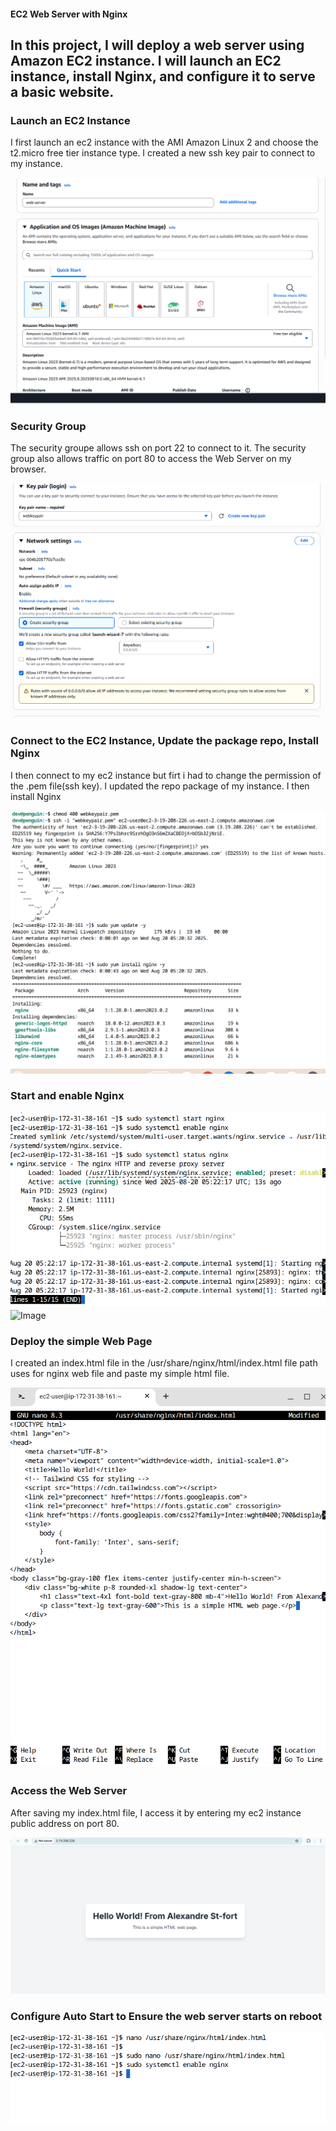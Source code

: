 #### EC2 Web Server with Nginx
## In this project, I will deploy a web server using Amazon EC2 instance. I will launch an EC2 instance, install Nginx, and configure it to serve a basic website.

### Launch an EC2 Instance
I first launch an ec2 instance with the AMI Amazon Linux 2 and choose the t2.micro free tier instance type. I created a new ssh key pair to connect to my instance.


![Image](https://github.com/dev126712/Ec2-web-server/blob/639c60921edb196a8867d34e516df3bd8a81046b/ec2.png)

### Security Group
The security groupe allows ssh on port 22 to connect to it.
The security group also allows traffic on port 80 to access the Web Server on my browser.


![Image](https://github.com/dev126712/Ec2-web-server/blob/639c60921edb196a8867d34e516df3bd8a81046b/securityGroup.png)

### Connect to the EC2 Instance, Update the package repo, Install Nginx
I then connect to my ec2 instance but firt i had to change the permission of the .pem file(ssh key).
I updated the repo package of my instance.
I then install Nginx

![Image](https://github.com/dev126712/Ec2-web-server/blob/639c60921edb196a8867d34e516df3bd8a81046b/ec2Config.png)

### Start and enable Nginx
![Image](https://github.com/dev126712/Ec2-web-server/blob/639c60921edb196a8867d34e516df3bd8a81046b/nginx.png)
![Image]()

### Deploy the simple Web Page
I created an index.html file in the /usr/share/nginx/html/index.html file path uses for nginx web file and paste my simple html file.

![Image](https://github.com/dev126712/Ec2-web-server/blob/639c60921edb196a8867d34e516df3bd8a81046b/webpage.png)

### Access the Web Server
After saving my index.html file, I access it by entering my ec2 instance public address on port 80.

![Image](https://github.com/dev126712/Ec2-web-server/blob/639c60921edb196a8867d34e516df3bd8a81046b/webpage1.png)

### Configure Auto Start to Ensure the web server starts on reboot
![Image](https://github.com/dev126712/Ec2-web-server/blob/639c60921edb196a8867d34e516df3bd8a81046b/nginx2.png)
